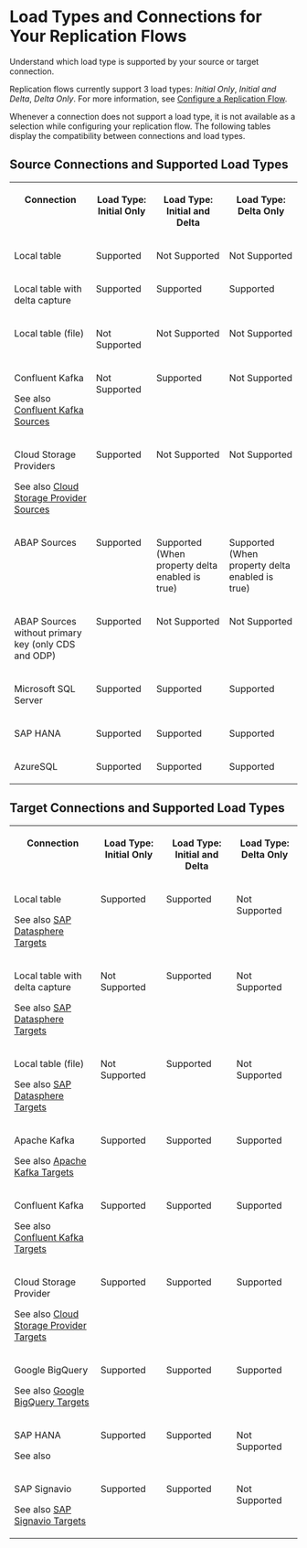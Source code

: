 <!-- loio10891192186c4920b08939a7b46adc79 -->

# Load Types and Connections for Your Replication Flows

Understand which load type is supported by your source or target connection.

Replication flows currently support 3 load types: *Initial Only*, *Initial and Delta*, *Delta Only*. For more information, see [Configure a Replication Flow](configure-a-replication-flow-3f5ba0c.md).

Whenever a connection does not support a load type, it is not available as a selection while configuring your replication flow. The following tables display the compatibility between connections and load types.



<a name="loio10891192186c4920b08939a7b46adc79__section_iyh_5dj_rfc"/>

## Source Connections and Supported Load Types


<table>
<tr>
<th valign="top">

Connection

</th>
<th valign="top">

Load Type: Initial Only

</th>
<th valign="top">

Load Type: Initial and Delta

</th>
<th valign="top">

Load Type: Delta Only

</th>
</tr>
<tr>
<td valign="top">

Local table

</td>
<td valign="top">

Supported

</td>
<td valign="top">

Not Supported

</td>
<td valign="top">

Not Supported

</td>
</tr>
<tr>
<td valign="top">

Local table with delta capture

</td>
<td valign="top">

Supported

</td>
<td valign="top">

Supported

</td>
<td valign="top">

Supported

</td>
</tr>
<tr>
<td valign="top">

Local table \(file\)

</td>
<td valign="top">

Not Supported

</td>
<td valign="top">

Not Supported

</td>
<td valign="top">

Not Supported

</td>
</tr>
<tr>
<td valign="top">

Confluent Kafka

See also [Confluent Kafka Sources](confluent-kafka-sources-4f2d0a8.md)

</td>
<td valign="top">

Not Supported

</td>
<td valign="top">

Supported

</td>
<td valign="top">

Not Supported

</td>
</tr>
<tr>
<td valign="top">

Cloud Storage Providers

See also [Cloud Storage Provider Sources](cloud-storage-provider-sources-4d481a2.md)

</td>
<td valign="top">

Supported

</td>
<td valign="top">

Not Supported

</td>
<td valign="top">

Not Supported

</td>
</tr>
<tr>
<td valign="top">

ABAP Sources

</td>
<td valign="top">

Supported

</td>
<td valign="top">

Supported \(When property delta enabled is true\)

</td>
<td valign="top">

Supported \(When property delta enabled is true\)

</td>
</tr>
<tr>
<td valign="top">

ABAP Sources without primary key \(only CDS and ODP\)

</td>
<td valign="top">

Supported

</td>
<td valign="top">

Not Supported

</td>
<td valign="top">

Not Supported

</td>
</tr>
<tr>
<td valign="top">

Microsoft SQL Server

</td>
<td valign="top">

Supported

</td>
<td valign="top">

Supported

</td>
<td valign="top">

Supported

</td>
</tr>
<tr>
<td valign="top">

SAP HANA

</td>
<td valign="top">

Supported

</td>
<td valign="top">

Supported

</td>
<td valign="top">

Supported

</td>
</tr>
<tr>
<td valign="top">

AzureSQL

</td>
<td valign="top">

Supported

</td>
<td valign="top">

Supported

</td>
<td valign="top">

Supported

</td>
</tr>
</table>



<a name="loio10891192186c4920b08939a7b46adc79__section_nvr_plj_rfc"/>

## Target Connections and Supported Load Types


<table>
<tr>
<th valign="top">

Connection

</th>
<th valign="top">

Load Type: Initial Only

</th>
<th valign="top">

Load Type: Initial and Delta

</th>
<th valign="top">

Load Type: Delta Only

</th>
</tr>
<tr>
<td valign="top">

Local table

See also [SAP Datasphere Targets](sap-datasphere-targets-12c45eb.md)

</td>
<td valign="top">

Supported

</td>
<td valign="top">

Supported

</td>
<td valign="top">

Not Supported

</td>
</tr>
<tr>
<td valign="top">

Local table with delta capture

See also [SAP Datasphere Targets](sap-datasphere-targets-12c45eb.md)

</td>
<td valign="top">

Not Supported

</td>
<td valign="top">

Supported

</td>
<td valign="top">

Not Supported

</td>
</tr>
<tr>
<td valign="top">

Local table \(file\)

See also [SAP Datasphere Targets](sap-datasphere-targets-12c45eb.md)

</td>
<td valign="top">

Not Supported

</td>
<td valign="top">

Supported

</td>
<td valign="top">

Not Supported

</td>
</tr>
<tr>
<td valign="top">

Apache Kafka

See also [Apache Kafka Targets](apache-kafka-targets-6df55db.md)

</td>
<td valign="top">

Supported

</td>
<td valign="top">

Supported

</td>
<td valign="top">

Supported

</td>
</tr>
<tr>
<td valign="top">

Confluent Kafka

See also [Confluent Kafka Targets](confluent-kafka-targets-74b3c95.md)

</td>
<td valign="top">

Supported

</td>
<td valign="top">

Supported

</td>
<td valign="top">

Supported

</td>
</tr>
<tr>
<td valign="top">

Cloud Storage Provider

See also [Cloud Storage Provider Targets](cloud-storage-provider-targets-43d93a2.md)

</td>
<td valign="top">

Supported

</td>
<td valign="top">

Supported

</td>
<td valign="top">

Supported

</td>
</tr>
<tr>
<td valign="top">

Google BigQuery

See also [Google BigQuery Targets](google-bigquery-targets-56d4472.md)

</td>
<td valign="top">

Supported

</td>
<td valign="top">

Supported

</td>
<td valign="top">

Supported

</td>
</tr>
<tr>
<td valign="top">

SAP HANA

See also  <?sap-ot O2O class="- topic/xref " href="2c2efb8945c2441a82d49355ef19195b.xml" text="" desc="" xtrc="xref:12" xtrf="file:/home/builder/src/dita-all/znj1755614851492/loioc25299a38b6448f889a43b42c9e5897d_en-US/src/content/localization/en-us/10891192186c4920b08939a7b46adc79.xml" output-class="" outputTopicFile="file:/home/builder/tp.net.sf.dita-ot/2.3/plugins/com.elovirta.dita.markdown_1.3.0/xsl/dita2markdownImpl.xsl" ?> 

</td>
<td valign="top">

Supported

</td>
<td valign="top">

Supported

</td>
<td valign="top">

Not Supported

</td>
</tr>
<tr>
<td valign="top">

SAP Signavio

See also [SAP Signavio Targets](sap-signavio-targets-b8f5e28.md)

</td>
<td valign="top">

Supported

</td>
<td valign="top">

Supported

</td>
<td valign="top">

Not Supported

</td>
</tr>
</table>

